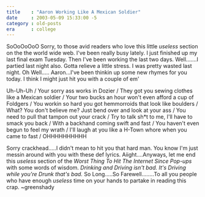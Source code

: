 ```yaml
---
title    : "Aaron Working Like A Mexican Soldier"
date     : 2003-05-09 15:33:00 -5
category : old-posts
era      : college
---
```


SoOoOoOoO Sorry, to those avid readers who love this little <em> useless</em> section on the the world wide web.  I've been really busy lately.  I just finished up my last final exam Tuesday.  Then I've been working the last two days.  Well.......I partied last night also.  Gotta relieve a little stress.  I was pretty wasted last night.  Oh Well.....
Aaron...I've been thinkin up some new rhymes for you today.  I think I might just hit you with a couple of em'

Uh-Uh-Uh /
Your sorry ass works in Dozier /
They got you sewing clothes like a Mexican soldier /
Your two bucks an hour won't even afford a cup of Foldgers /
You workin so hard you got hemmorroids that look like boulders /
What?  You don't believe me? Just bend over and look at your ass /
You need to pull that tampon out your crack /
Try to talk sh*t to me, I'll have to smack you back /
With a backhand coming swift and fast /
You haven't even begun to feel my wrath /
I'll laugh at you like a H-Town whore when you came to fast /
OHHHHHHHHHH

Sorry crackhead.....I didn't mean to hit you that hard man.  You know I'm just messin around with you with these def lyrics.  Aiight....Anyways, let me end this <em> useless</em> section of the <i> Worst Thing To Hit The Internet Since Pop-ups</i> with some words of wisdom.  <em> Drinking and Driving isn't bad.  It's Driving while you're Drunk that's bad.</em>
So Long.....So Farewell........To all you people who have enough <em> useless</em> time on your hands to partake in reading this crap.  ~greenshady
